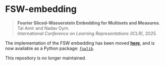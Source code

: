 # FSW-embedding

> **Fourier Sliced-Wasserstein Embedding for Multisets and Measures**.  
> Tal Amir and Nadav Dym.  
> *International Conference on Learning Representations (ICLR)*, 2025.

The implementation of the FSW embedding has been moved [**here**](https://github.com/tal-amir/fswlib), and is now available as a Python package: [`fswlib`](https://pypi.org/project/fswlib/).

This repository is no longer maintained.
